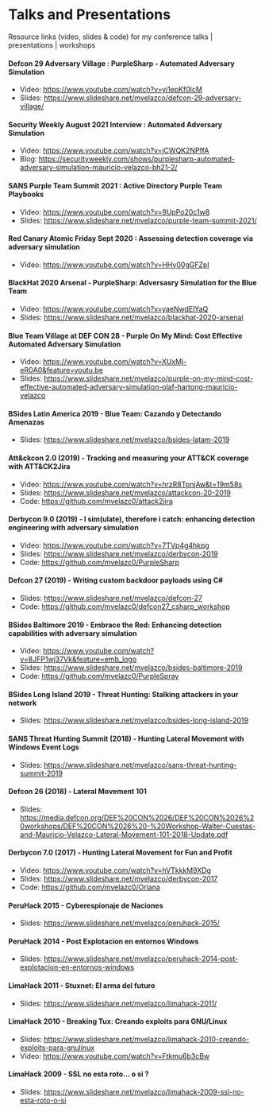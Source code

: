 # Talks and Presentations

Resource links (video, slides & code) for my conference talks | presentations | workshops

#### Defcon 29 Adversary Village : PurpleSharp - Automated Adversary Simulation

- Video: https://www.youtube.com/watch?v=yi1epKf0lcM
- Slides: https://www.slideshare.net/mvelazco/defcon-29-adversary-village/

#### Security Weekly August 2021 Interview : Automated Adversary Simulation

- Video: https://www.youtube.com/watch?v=jCWQK2NPffA
- Blog: https://securityweekly.com/shows/purplesharp-automated-adversary-simulation-mauricio-velazco-bh21-2/

#### SANS Purple Team Summit 2021 : Active Directory Purple Team Playbooks

- Video: https://www.youtube.com/watch?v=9UpPo20c1w8
- Slides: https://www.slideshare.net/mvelazco/purple-team-summit-2021/


#### Red Canary Atomic Friday Sept 2020 : Assessing detection coverage via adversary simulation

- Video: https://www.youtube.com/watch?v=HHy00gGFZpI

#### BlackHat 2020 Arsenal - PurpleSharp: Adversasry Simulation for the Blue Team

- Video: https://www.youtube.com/watch?v=yaeNwdElYaQ
- Slides: https://www.slideshare.net/mvelazco/blackhat-2020-arsenal

#### Blue Team Village at DEF CON 28 - Purple On My Mind: Cost Effective Automated Adversary Simulation

- Video: https://www.youtube.com/watch?v=XUxMj-eR0A0&feature=youtu.be
- Slides: https://www.slideshare.net/mvelazco/purple-on-my-mind-cost-effective-automated-adversary-simulation-olaf-hartong-mauricio-velazco

#### BSides Latin America 2019 - Blue Team: Cazando y Detectando Amenazas

- Slides: https://www.slideshare.net/mvelazco/bsides-latam-2019

#### Att&ckcon 2.0 (2019) - Tracking and measuring your ATT&CK coverage with ATT&CK2Jira

- Video: https://www.youtube.com/watch?v=hrzR8TpnjAw&t=19m58s
- Slides: https://www.slideshare.net/mvelazco/attackcon-20-2019
- Code: https://github.com/mvelazc0/attack2jira

#### Derbycon 9.0 (2019) - I sim(ulate), therefore i catch: enhancing detection engineering with adversary simulation

- Video: https://www.youtube.com/watch?v=7TVp4g4hkpg
- Slides: https://www.slideshare.net/mvelazco/derbycon-2019
- Code: https://github.com/mvelazc0/PurpleSharp

#### Defcon 27 (2019) - Writing custom backdoor payloads using C#

- Slides: https://www.slideshare.net/mvelazco/defcon-27
- Code: https://github.com/mvelazc0/defcon27_csharp_workshop

#### BSides Baltimore 2019 - Embrace the Red: Enhancing detection capabilities with adversary simulation

- Video: https://www.youtube.com/watch?v=8JFP1wj37Vk&feature=emb_logo
- Slides: https://www.slideshare.net/mvelazco/bsides-baltimore-2019
- Code: https://github.com/mvelazc0/PurpleSpray

#### BSides Long Island 2019 - Threat Hunting: Stalking attackers in your network

- Slides: https://www.slideshare.net/mvelazco/bsides-long-island-2019

#### SANS Threat Hunting Summit (2018) - Hunting Lateral Movement with Windows Event Logs

- Slides: https://www.slideshare.net/mvelazco/sans-threat-hunting-summit-2019

#### Defcon 26 (2018) - Lateral Movement 101

- Slides: https://media.defcon.org/DEF%20CON%2026/DEF%20CON%2026%20workshops/DEF%20CON%2026%20-%20Workshop-Walter-Cuestas-and-Mauricio-Velazco-Lateral-Movement-101-2018-Update.pdf

#### Derbycon 7.0 (2017) - Hunting Lateral Movement for Fun and Profit 

- Video: https://www.youtube.com/watch?v=hVTkkkM9XDg
- Slides: https://www.slideshare.net/mvelazco/derbycon-2017
- Code: https://github.com/mvelazc0/Oriana

#### PeruHack 2015 - Cyberespionaje de Naciones

- Slides: https://www.slideshare.net/mvelazco/peruhack-2015/

#### PeruHack 2014 - Post Explotacion en entornos Windows

- Slides: https://www.slideshare.net/mvelazco/peruhack-2014-post-explotacion-en-entornos-windows

#### LimaHack 2011 - Stuxnet: El arma del futuro

- Slides: https://www.slideshare.net/mvelazco/limahack-2011/

#### LimaHack 2010 - Breaking Tux: Creando exploits para GNU/Linux

- Slides: https://www.slideshare.net/mvelazco/limahack-2010-creando-exploits-para-gnulinux
- Video: https://www.youtube.com/watch?v=Ftkmu6b3cBw

#### LimaHack 2009 - SSL no esta roto... o si ?

- Slides: https://www.slideshare.net/mvelazco/limahack-2009-ssl-no-esta-roto-o-si


